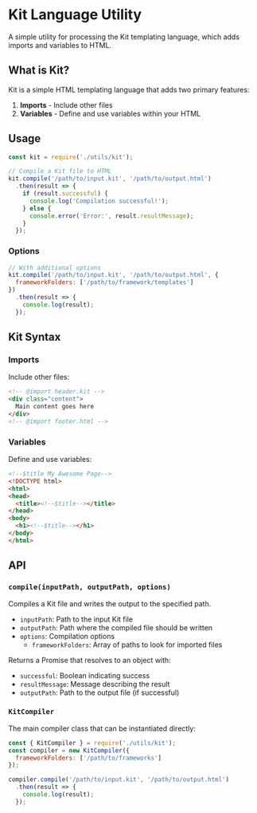 # Kit Language Utility

A simple utility for processing the Kit templating language, which adds imports and variables to HTML.

## What is Kit?

Kit is a simple HTML templating language that adds two primary features:

1. **Imports** - Include other files
2. **Variables** - Define and use variables within your HTML

## Usage

```javascript
const kit = require('./utils/kit');

// Compile a Kit file to HTML
kit.compile('/path/to/input.kit', '/path/to/output.html')
  .then(result => {
    if (result.successful) {
      console.log('Compilation successful!');
    } else {
      console.error('Error:', result.resultMessage);
    }
  });
```

### Options

```javascript
// With additional options
kit.compile('/path/to/input.kit', '/path/to/output.html', {
  frameworkFolders: ['/path/to/framework/templates']
})
  .then(result => {
    console.log(result);
  });
```

## Kit Syntax

### Imports

Include other files:

```html
<!-- @import header.kit -->
<div class="content">
  Main content goes here
</div>
<!-- @import footer.html -->
```

### Variables

Define and use variables:

```html
<!--$title My Awesome Page-->
<!DOCTYPE html>
<html>
<head>
  <title><!--$title--></title>
</head>
<body>
  <h1><!--$title--></h1>
</body>
</html>
```

## API

### `compile(inputPath, outputPath, options)`

Compiles a Kit file and writes the output to the specified path.

- `inputPath`: Path to the input Kit file
- `outputPath`: Path where the compiled file should be written
- `options`: Compilation options
  - `frameworkFolders`: Array of paths to look for imported files

Returns a Promise that resolves to an object with:
- `successful`: Boolean indicating success
- `resultMessage`: Message describing the result
- `outputPath`: Path to the output file (if successful)

### `KitCompiler`

The main compiler class that can be instantiated directly:

```javascript
const { KitCompiler } = require('./utils/kit');
const compiler = new KitCompiler({
  frameworkFolders: ['/path/to/frameworks']
});

compiler.compile('/path/to/input.kit', '/path/to/output.html')
  .then(result => {
    console.log(result);
  });
```